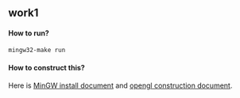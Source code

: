 ## work1

#### How to run?

```bash
mingw32-make run
```



#### How to construct this?

Here is [MinGW install document](https://blog.csdn.net/HandsomeHong/article/details/120803368?spm=1001.2014.3001.5506) and [opengl construction document](https://blog.csdn.net/weixin_43952192/article/details/122877840?utm_medium=distribute.pc_relevant.none-task-blog-2~default~baidujs_baidulandingword~default-0-122877840-blog-130425707.235^v39^pc_relevant_3m_sort_dl_base3&spm=1001.2101.3001.4242.1&utm_relevant_index=3).